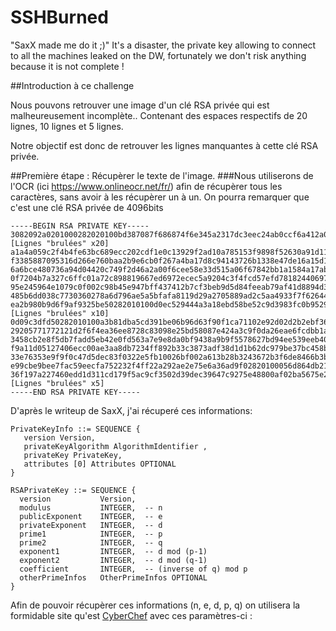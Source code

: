 # SSHBurned
"SaxX made me do it ;)"
It's a disaster, the private key allowing to connect to all the machines leaked on the DW, fortunately we don't risk anything because it is not complete !

##Introduction à ce challenge

Nous pouvons retrouver une image d'un clé RSA privée qui est malheureusement incomplète..
Contenant des espaces respectifs de 20 lignes, 10 lignes et 5 lignes.

Notre objectif est donc de retrouver les lignes manquantes à cette clé RSA privée.

##Première étape : Récupèrer le texte de l'image.
###Nous utiliserons de l'OCR (ici https://www.onlineocr.net/fr/) afin de récupèrer tous les caractères, sans avoir à les récupèrer un à un.
On pourra remarquer que c'est une clé RSA privée de 4096bits

```
-----BEGIN RSA PRIVATE KEY-----
3082092a0201000282020100bd387087f686874f6e345a2317dc3eec24ab0ccf6a412a05e5f1040b374b7207be50a014
[Lignes "brulées" x20]
a1a4a059c2f4b4fe63bc689ecc202cdf1e0c13929f2ad10a785153f9898f52630a91d11204690282010100e7db92db07
f3385887095316d266e760baa2b9e6cb0f267a4ba17d8c94143726b1338e47de16a15d137324b5e58591908da3aae0ad
6a6bce480736a94d04420c749f2d46a2a00f6cee58e33d515a06f67842bb1a1584a17ab355efd1875d9b2aede3458fff
0f7204b7a327c6ffc01a72c898819667ed6972ecec5a9204c3f4fcd57efd78182440697b9b6e3c9cbf7b18273f7582af
95e245964e1079c0f002c98b45e947bff437412b7cf3beb9d5d84feeab79af41d8894d310add8ffc5eba5d2d915efbc7
485b6dd038c7730360278a6d796ae5a5bfafa8119d29a2705889ad2c5aa4933f7f626446a1e84f7ca7050ed92a0ac020
ea2b980b9d6f9af9325be50282010100d0ec529444a3a18ebd58be52c9d3983fc0b95299f01e044528d3c5f92533a7e6
[Lignes "brulées" x10]
0d09c3dfd50282010100a3b81dba5cd391be06b96d63f90f1ca71102e92d02d2b2ebf363892785b4a6250940e5f4503a
29205771772121d2f6f4ea36ee8728c83098e25bd58087e424a3c9f0da26eae6fcdbb1acba1bf756b8793c7c3b41cba4
3458cb2e8f5db7fadd5eb42e0fd563a7e9e8da0bf9438a9b9f5578627bd94ee539eeb40de7dac5d4a213e7d13bd3a7a4
f9a11d05127406ecc00ae3aa8db7234ff892b33c3873adf38d1d1b62dc979be37bc458b16af30fa311d08d85035da193
33e76353e9f9f0c47d5dec83f0322e5fb10026bf002a613b28b3243672b3f6de8466b3bfa08e071dac8f6065acc4fdf2
e99cbe9bee7fac59eecfa752232f4ff22a292ae2e75e6a36ad9f02820100056d864db21a6071724ca2a70091750d7a7a
36f197a227460edd1d311cd179f5ac9cf3502d39dec39647c9275e48800af02ba5675e2a3dfb3c10b524cc972f99e3a3
[Lignes "brulées" x5]
-----END RSA PRIVATE KEY-----
```


D'après le writeup de SaxX, j'ai récuperé ces informations:
```         
PrivateKeyInfo ::= SEQUENCE {
   version Version,
   privateKeyAlgorithm AlgorithmIdentifier ,
   privateKey PrivateKey,
   attributes [0] Attributes OPTIONAL
}

RSAPrivateKey ::= SEQUENCE {
  version           Version,
  modulus           INTEGER,  -- n
  publicExponent    INTEGER,  -- e
  privateExponent   INTEGER,  -- d
  prime1            INTEGER,  -- p
  prime2            INTEGER,  -- q
  exponent1         INTEGER,  -- d mod (p-1)
  exponent2         INTEGER,  -- d mod (q-1)
  coefficient       INTEGER,  -- (inverse of q) mod p
  otherPrimeInfos   OtherPrimeInfos OPTIONAL
}
```

Afin de pouvoir récupèrer ces informations (n, e, d, p, q) on utilisera la formidable site qu'est [CyberChef](https://gchq.github.io/CyberChef/) avec ces paramètres-ci :


